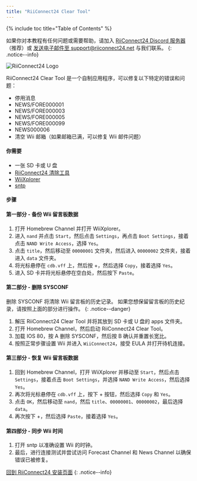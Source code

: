 ```yaml
---
title: "RiiConnect24 Clear Tool"
---
```


{% include toc title="Table of Contents" %}

如果你对本教程有任何问题或需要帮助，请加入 [RiiConnect24 Discord 服务器](https://discord.gg/rc24)（推荐）或 [发送电子邮件至 support@riiconnect24.net](mailto:support@riiconnect24.net) 与我们联系。
{: .notice--info}

![RiiConnect24 Logo](/images/WiiRC24Logo.jpg)

RiiConnect24 Clear Tool 是一个自制应用程序，可以修复以下特定的错误和问题：

- 停用消息
- NEWS/FORE000001
- NEWS/FORE000003
- NEWS/FORE000005
- NEWS/FORE000099
- NEWS000006
- 清空 Wii 邮箱（如果邮箱已满，可以修复 Wii 邮件问题）

#### 你需要

- 一张 SD 卡或 U 盘
- [RiiConnect24 清除工具](https://oscwii.org/library/app/RC24-Clear-Tool)
- [WiiXplorer](https://oscwii.org/library/app/wiixplorer-ss)
- [sntp](https://hbb1.oscwii.org/hbb/sntp/sntp.zip)

#### 步骤

#### 第一部分 - 备份 Wii 留言板数据

1. 打开 Homebrew Channel 并打开 WiiXplorer。
2. 进入 `nand` 并点击 `Start`，然后点击 `Settings`，再点击 `Boot Settings`，接着点击 `NAND Write Access`，选择 `Yes`。
3. 点击 `title`，然后移动至 `00000001` 文件夹，然后进入 `00000002` 文件夹，接着进入 `data` 文件夹。
4. 将光标悬停在 `cdb.vff` 上，然后按 +，然后选择 `Copy`，接着选择 `Yes`。
5. 进入 SD 卡并将光标悬停在空白处，然后按下 `Paste`。

#### 第二部分 - 删除 SYSCONF

删除 SYSCONF 将清除 Wii 留言板的历史记录。 如果您想保留留言板的历史纪录，请按照上面的部分进行操作。
{: .notice--danger}

1. 解压 RiiConnect24 Clear Tool 并将其放到 SD 卡或 U 盘的 apps 文件夹。
2. 打开 Homebrew Channel，然后启动 RiiConnect24 Clear Tool。
3. 加载 IOS 80，按 A 删除 SYSCONF，然后按 B 确认并重置长宽比。
4. 按照正常步骤设置 Wii 并进入 `WiiConnect24`，接受 EULA 并打开待机连接。

#### 第三部分 - 恢复 Wii 留言板数据

1. 回到 Homebrew Channel，打开 WiiXplorer 并移动至 `Start`，然后点击 `Settings`，接着点击 `Boot Settings`，并选择 `NAND Write Access`，然后选择 `Yes`。
2. 再次将光标悬停在 `cdb.vff` 上，按下 + 按钮，然后选择 `Copy` 和 `Yes`。
3. 点击 `OK`，然后移动至 `nand`，然后 `title`、`00000001`、`00000002`，最后选择 `data`。
4. 再次按下 +，然后选择 `Paste`，接着选择 `Yes`。

#### 第四部分 - 同步 Wii 时间

1. 打开 sntp 以准确设置 Wii 的时钟。
2. 最后，进行连接测试并尝试访问 Forecast Channel 和 News Channel 以确保错误已被修复。

[回到 RiiConnect24 安装页面](riiconnect24)
{: .notice--info}
